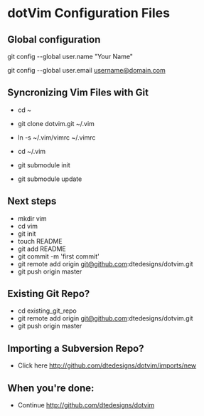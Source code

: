 # dotVim Configuration Files


## Global configuration
git config --global user.name "Your Name"

git config --global user.email username@domain.com

        
## Syncronizing Vim Files with Git
* cd ~
* git clone dotvim.git ~/.vim
* ln -s ~/.vim/vimrc ~/.vimrc

* cd ~/.vim
* git submodule init
* git submodule update

## Next steps
* mkdir vim
* cd vim
* git init
* touch README
* git add README
* git commit -m 'first commit'
* git remote add origin git@github.com:dtedesigns/dotvim.git
* git push origin master
      
## Existing Git Repo?
* cd existing_git_repo
* git remote add origin git@github.com:dtedesigns/dotvim.git
* git push origin master
      
## Importing a Subversion Repo?
* Click here http://github.com/dtedesigns/dotvim/imports/new
      
## When you're done:
* Continue http://github.com/dtedesigns/dotvim




